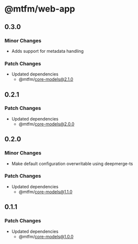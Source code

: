 # @mtfm/web-app

## 0.3.0

### Minor Changes

- Adds support for metadata handling

### Patch Changes

- Updated dependencies
  - @mtfm/core-models@2.1.0

## 0.2.1

### Patch Changes

- Updated dependencies
  - @mtfm/core-models@2.0.0

## 0.2.0

### Minor Changes

- Make default configuration overwritable using deepmerge-ts

### Patch Changes

- Updated dependencies
  - @mtfm/core-models@1.1.0

## 0.1.1

### Patch Changes

- Updated dependencies
  - @mtfm/core-models@1.0.0
